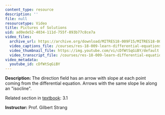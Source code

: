 ```yaml
---
content_type: resource
description: ''
file: null
resourcetype: Video
title: Pictures of Solutions
uid: ad0ede52-4034-111d-755f-893b77c8ce7a
video_files:
  archive_url: https://archive.org/download/MITRES18-009F15/MITRES18-009F15_3_1_PicturesOfTheSolution_300k.mp4
  video_captions_file: /courses/res-18-009-learn-differential-equations-up-close-with-gilbert-strang-and-cleve-moler-fall-2015/9f30727715fb5a5387d781957d69cdf0_cDfWtSqGiBY.vtt
  video_thumbnail_file: https://img.youtube.com/vi/cDfWtSqGiBY/default.jpg
  video_transcript_file: /courses/res-18-009-learn-differential-equations-up-close-with-gilbert-strang-and-cleve-moler-fall-2015/6a581b38e9a2a2a5702de02164b4bb1b_cDfWtSqGiBY.pdf
video_metadata:
  youtube_id: cDfWtSqGiBY
---
```


**Description:** The direction field has an arrow with slope at each point coming from the differential equation. Arrows with the same slope lie along an "isocline".

Related section in [textbook](http://www-math.mit.edu/~gs/dela/): 3.1

**Instructor:** Prof. Gilbert Strang